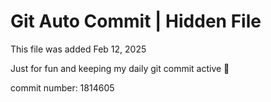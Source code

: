 # Git Auto Commit | Hidden File

This file was added Feb 12, 2025

Just for fun and keeping my daily git commit active 🤪

commit number: 1814605
